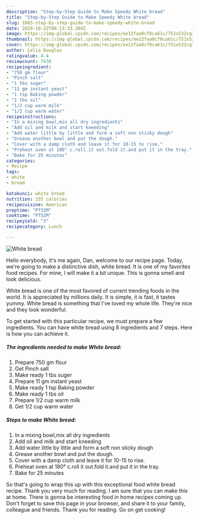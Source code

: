 ```yaml
---
description: "Step-by-Step Guide to Make Speedy White bread"
title: "Step-by-Step Guide to Make Speedy White bread"
slug: 1665-step-by-step-guide-to-make-speedy-white-bread
date: 2020-10-22T08:13:33.204Z
image: https://img-global.cpcdn.com/recipes/ee12faa0cf0ca61c/751x532cq70/white-bread-recipe-main-photo.jpg
thumbnail: https://img-global.cpcdn.com/recipes/ee12faa0cf0ca61c/751x532cq70/white-bread-recipe-main-photo.jpg
cover: https://img-global.cpcdn.com/recipes/ee12faa0cf0ca61c/751x532cq70/white-bread-recipe-main-photo.jpg
author: Lelia Douglas
ratingvalue: 4.4
reviewcount: 7438
recipeingredient:
- "750 gm flour"
- "Pinch salt"
- "1 tbs suger"
- "11 gm instant yeast"
- "1 tsp Baking powder"
- "1 tbs oil"
- "1/2 cup warm milk"
- "1/2 cup warm water"
recipeinstructions:
- "In a mixing bowl,mix all dry ingredients"
- "Add oil and milk and start kneeding"
- "Add water little by little and form a soft non sticky dough"
- "Grease another bowl and put the dough."
- "Cover with a damp cloth and leave it for 10-15 to rise."
- "Preheat oven at 180° c.roll it out.fold it.and put it in the tray."
- "Bake for 25 minutes"
categories:
- Recipe
tags:
- white
- bread

katakunci: white bread 
nutrition: 255 calories
recipecuisine: American
preptime: "PT32M"
cooktime: "PT52M"
recipeyield: "3"
recipecategory: Lunch

---
```



![White bread](https://img-global.cpcdn.com/recipes/ee12faa0cf0ca61c/751x532cq70/white-bread-recipe-main-photo.jpg)

Hello everybody, it's me again, Dan, welcome to our recipe page. Today, we're going to make a distinctive dish, white bread. It is one of my favorites food recipes. For mine, I will make it a bit unique. This is gonna smell and look delicious.

White bread is one of the most favored of current trending foods in the world. It is appreciated by millions daily. It is simple, it is fast, it tastes yummy. White bread is something that I've loved my whole life. They're nice and they look wonderful.




To get started with this particular recipe, we must prepare a few ingredients. You can have white bread using 8 ingredients and 7 steps. Here is how you can achieve it.

<!--inarticleads1-->

##### The ingredients needed to make White bread:

1. Prepare 750 gm flour
1. Get Pinch salt
1. Make ready 1 tbs suger
1. Prepare 11 gm instant yeast
1. Make ready 1 tsp Baking powder
1. Make ready 1 tbs oil
1. Prepare 1/2 cup warm milk
1. Get 1/2 cup warm water




<!--inarticleads2-->

##### Steps to make White bread:

1. In a mixing bowl,mix all dry ingredients
1. Add oil and milk and start kneeding
1. Add water little by little and form a soft non sticky dough
1. Grease another bowl and put the dough.
1. Cover with a damp cloth and leave it for 10-15 to rise.
1. Preheat oven at 180° c.roll it out.fold it.and put it in the tray.
1. Bake for 25 minutes




So that's going to wrap this up with this exceptional food white bread recipe. Thank you very much for reading. I am sure that you can make this at home. There is gonna be interesting food in home recipes coming up. Don't forget to save this page in your browser, and share it to your family, colleague and friends. Thank you for reading. Go on get cooking!
